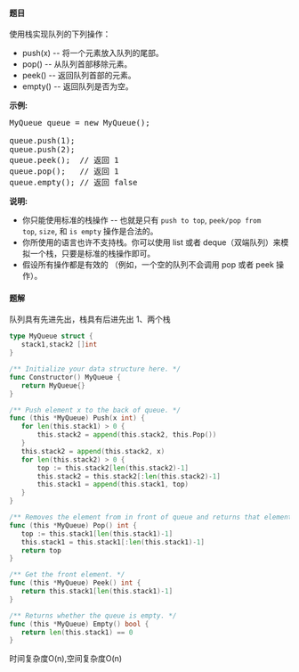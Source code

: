 #### 题目
<p>使用栈实现队列的下列操作：</p>

<ul>
	<li>push(x) -- 将一个元素放入队列的尾部。</li>
	<li>pop() -- 从队列首部移除元素。</li>
	<li>peek() -- 返回队列首部的元素。</li>
	<li>empty() -- 返回队列是否为空。</li>
</ul>

<p><strong>示例:</strong></p>

<pre>MyQueue queue = new MyQueue();

queue.push(1);
queue.push(2);  
queue.peek();  // 返回 1
queue.pop();   // 返回 1
queue.empty(); // 返回 false</pre>

<p><strong>说明:</strong></p>

<ul>
	<li>你只能使用标准的栈操作 -- 也就是只有&nbsp;<code>push to top</code>,&nbsp;<code>peek/pop from top</code>,&nbsp;<code>size</code>, 和&nbsp;<code>is empty</code>&nbsp;操作是合法的。</li>
	<li>你所使用的语言也许不支持栈。你可以使用 list 或者 deque（双端队列）来模拟一个栈，只要是标准的栈操作即可。</li>
	<li>假设所有操作都是有效的 （例如，一个空的队列不会调用 pop 或者 peek 操作）。</li>
</ul>


 #### 题解
 队列具有先进先出，栈具有后进先出
 1、两个栈
 ```go
type MyQueue struct {
	stack1,stack2 []int
}

/** Initialize your data structure here. */
func Constructor() MyQueue {
	return MyQueue{}
}

/** Push element x to the back of queue. */
func (this *MyQueue) Push(x int) {
	for len(this.stack1) > 0 {
		this.stack2 = append(this.stack2, this.Pop())
	}
	this.stack2 = append(this.stack2, x)
	for len(this.stack2) > 0 {
		top := this.stack2[len(this.stack2)-1]
		this.stack2 = this.stack2[:len(this.stack2)-1]
		this.stack1 = append(this.stack1, top)
	}
}

/** Removes the element from in front of queue and returns that element. */
func (this *MyQueue) Pop() int {
	top := this.stack1[len(this.stack1)-1]
	this.stack1 = this.stack1[:len(this.stack1)-1]
	return top
}

/** Get the front element. */
func (this *MyQueue) Peek() int {
	return this.stack1[len(this.stack1)-1]
}

/** Returns whether the queue is empty. */
func (this *MyQueue) Empty() bool {
	return len(this.stack1) == 0
}
```
 时间复杂度O(n),空间复杂度O(n)